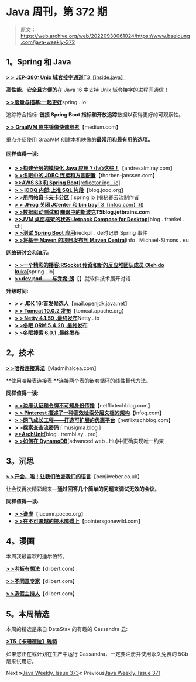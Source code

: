 # Java 周刊，第 372 期

> 原文：<https://web.archive.org/web/20220930061024/https://www.baeldung.com/java-weekly-372>

## 1。Spring 和 Java

[**> > JEP-380: Unix 域套接字通道**T3【inside.java】](https://web.archive.org/web/20221129001354/https://inside.java/2021/02/03/jep380-unix-domain-sockets-channels/)

**高性能、安全且方便的**在 Java 16 中支持 Unix 域套接字的进程间通信！

[**> >度量与描摹:一起更好**](https://web.archive.org/web/20221129001354/https://spring.io/blog/2021/02/09/metrics-and-tracing-better-together)spring . io

追踪符合指标–**链接 Spring Boot 指标和开放追踪**数据以获得更好的可观察性。

[**> > GraalVM 原生镜像快速参考**](https://web.archive.org/web/20221129001354/https://medium.com/graalvm/graalvm-native-image-quick-reference-4ceb84560fd8)【medium.com】

重点介绍使用 GraalVM 创建本机映像的**最常用和最有用的选项。**

#### 同样值得一读:

*   [**> >构建分层的模块化 Java 应用？小心这些！**](https://web.archive.org/web/20221129001354/http://andresalmiray.com/building-a-layered-modular-java-application-watch-out-for-these/)【andresalmiray.com】
*   [**> >冬眠中的 JDBC 连接和方言配置**](https://web.archive.org/web/20221129001354/https://thorben-janssen.com/jdbc-connection-and-dialect-in-hibernate/)【thorben-janssen.com】
*   [**>>AWS S3 和 Spring Boot**[reflector ing . io]](https://web.archive.org/web/20221129001354/https://reflectoring.io/spring-boot-s3/)
*   [**> > jOOQ 内部:上推 SQL 片段**](https://web.archive.org/web/20221129001354/https://blog.jooq.org/2021/02/04/jooq-internals-pushing-up-sql-fragments/)【blog.jooq.org】
*   [**> >用阿帕奇卡夫卡分区**](https://web.archive.org/web/20221129001354/https://spring.io/blog/2021/02/03/demystifying-spring-cloud-stream-producers-with-apache-kafka-partitions) [ spring.io ]揭秘春云流制作者
*   [**> > JFrog 关闭 JCenter 和 bin tray**T3【infoq.com】和](https://web.archive.org/web/20221129001354/https://www.infoq.com/news/2021/02/jfrog-jcenter-bintray-closure/)
*   **[> >数据驱动测试和](https://web.archive.org/web/20221129001354/https://blog.jetbrains.com/idea/2021/02/tutorial-spock-part-3-data-driven-testing/) [嘲讽中的斯波克](https://web.archive.org/web/20221129001354/https://blog.jetbrains.com/idea/2021/02/tutorial-spock-part-4-mocking-and-stubbing/)T5blog.jetbrains.com**
*   [**>>JVM 桌面框架的状态:Jetpack Compose for Desktop**](https://web.archive.org/web/20221129001354/https://blog.frankel.ch/state-jvm-desktop-frameworks/5/)[blog . frankel . ch]
*   [**> >测试 Spring Boot 应用**](https://web.archive.org/web/20221129001354/https://rieckpil.de/record-spring-events-when-testing-spring-boot-applications/)rieckpil . de时记录 Spring 事件
*   [**> >将基于 Maven 的项目发布到 Maven Central**](https://web.archive.org/web/20221129001354/https://info.michael-simons.eu/2021/02/05/releasing-maven-based-projects-to-maven-central/)info . Michael-Simons . eu

**网络研讨会和演示:**

*   [**> >一个精彩的播客:RSocket 传奇和新的反应堆团队成员 Oleh do kuka**](https://web.archive.org/web/20221129001354/https://spring.io/blog/2021/02/04/a-bootiful-podcast-rsocket-legend-and-new-reactor-team-member-oleh-dokuka)[spring . io]
*   [**>>dev pod——与乔希·朗**](https://web.archive.org/web/20221129001354/https://open.spotify.com/episode/3a6zZKPhiHnDIQdLAWyUOs?si=obyIclVKTOyeL8yG0hnv1Q&nd=1)【】就软件技术展开对话

**升级时间:**

*   [**> > JDK 16:首发候选人**](https://web.archive.org/web/20221129001354/https://mail.openjdk.java.net/pipermail/jdk-dev/2021-February/005062.html)【mail.openjdk.java.net】
*   [**> > Tomcat 10.0.2 发布**](https://web.archive.org/web/20221129001354/https://tomcat.apache.org/tomcat-10.0-doc/changelog.html#Tomcat_10.0.2_(markt))【tomcat.apache.org】
*   [**> > Netty 4.1.59 .最终发布**](https://web.archive.org/web/20221129001354/https://netty.io/news/2021/02/08/4-1-59-Final.html)Netty . io
*   [**> >冬眠 ORM 5.4.28 .最终发布**](https://web.archive.org/web/20221129001354/https://in.relation.to/2021/02/09/hibernate-orm-5428-final-release/)
*   [**> >冬眠搜索 6.0.1 .最终发布**](https://web.archive.org/web/20221129001354/https://in.relation.to/2021/02/09/hibernate-search-6-0-1-Final/)

## 2。技术

[**> >哈希连接算法**](https://web.archive.org/web/20221129001354/https://vladmihalcea.com/hash-join-algorithm/)【vladmihalcea.com】

**使用哈希表连接表:**连接两个表的嵌套循环的线性替代方法。

**同样值得一读:**

*   [**> >边缘认证和令牌不可知身份传播**](https://web.archive.org/web/20221129001354/https://netflixtechblog.com/edge-authentication-and-token-agnostic-identity-propagation-514e47e0b602)【netflixtechblog.com】
*   [**> > Pinterest 描述了一种高效检索分层文档的架构**](https://web.archive.org/web/20221129001354/https://www.infoq.com/news/2021/02/pinterest-efficient-retrieval/)【infoq.com】
*   [**> >网飞成长工程——打造可扩展的优惠平台**](https://web.archive.org/web/20221129001354/https://netflixtechblog.medium.com/growth-engineering-at-netflix-creating-a-scalable-offers-platform-69330136dd87)【netflixtechblog.com】
*   [**> >探索查查流密码**](https://web.archive.org/web/20221129001354/https://musigma.blog/2021/02/06/chacha.html) [ musigma.blog ]
*   [**>>ArchUnit**](https://web.archive.org/web/20221129001354/http://blog.tremblay.pro/2021/02/archunit.html)[blog . trembl ay . pro]
*   [**> >如何在 DynamoDB**](https://web.archive.org/web/20221129001354/https://advancedweb.hu/how-to-properly-implement-unique-constraints-in-dynamodb/)[advanced web . Hu]中正确实现唯一约束

## 3。沉思

[**> >开会，唉！让我们改变我们的语言**](https://web.archive.org/web/20221129001354/https://benjiweber.co.uk/blog/2021/02/06/meetings-ugh-lets-change-our-language/)【benjiweber.co.uk】

让会议再次精彩起来—**通过回答几个简单的问题来调试无效的会议**。

**同样值得一读:**

*   [**> >谦虚**](https://web.archive.org/web/20221129001354/https://lucumr.pocoo.org/2021/2/5/be-humble/)【lucumr.pocoo.org】
*   [**> >在不可逾越的技术障碍上**](https://web.archive.org/web/20221129001354/https://pointersgonewild.com/2021/02/07/on-insurmountable-technical-obstacles/)【pointersgonewild.com】

## 4。漫画

本周我最喜欢的迪尔伯特。

[**> >老板有想法**](https://web.archive.org/web/20221129001354/https://dilbert.com/strip/2021-02-06)【dilbert.com】

[**> >不同意专家**](https://web.archive.org/web/20221129001354/https://dilbert.com/strip/2021-02-09)【dilbert.com】

[**> >造假主持人**](https://web.archive.org/web/20221129001354/https://dilbert.com/strip/2021-02-08)【dilbert.com】

## 5。本周精选

本周的精选是来自 DataStax 的有趣的 Cassandra 云:

**[>T5【卡珊德拉】雅特](/web/20221129001354/https://www.baeldung.com/datastax)**

如果您正在或计划在生产中运行 Cassandra，一定要注册并使用永久免费的 5Gb 层来试用它。

Next **»**[Java Weekly, Issue 373](/web/20221129001354/https://www.baeldung.com/java-weekly-373)**«** Previous[Java Weekly, Issue 371](/web/20221129001354/https://www.baeldung.com/java-weekly-371)
